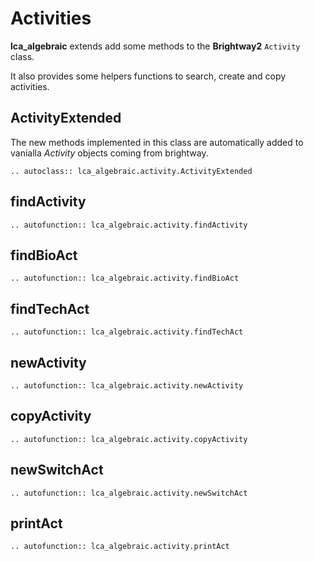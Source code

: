 # Activities

**lca_algebraic** extends add some methods to the **Brightway2** `Activity` class.

It also provides some helpers functions to search, create  and copy activities.

## ActivityExtended

The new methods implemented in this class are automatically added to vanialla *Activity* objects coming from
brightway.

```{eval-rst} 
.. autoclass:: lca_algebraic.activity.ActivityExtended
```

## findActivity

```{eval-rst} 
.. autofunction:: lca_algebraic.activity.findActivity
```

## findBioAct

```{eval-rst} 
.. autofunction:: lca_algebraic.activity.findBioAct
```

## findTechAct

```{eval-rst} 
.. autofunction:: lca_algebraic.activity.findTechAct
```


## newActivity

```{eval-rst} 
.. autofunction:: lca_algebraic.activity.newActivity
```

## copyActivity

```{eval-rst} 
.. autofunction:: lca_algebraic.activity.copyActivity
```

## newSwitchAct

```{eval-rst} 
.. autofunction:: lca_algebraic.activity.newSwitchAct
```

## printAct

```{eval-rst} 
.. autofunction:: lca_algebraic.activity.printAct
```